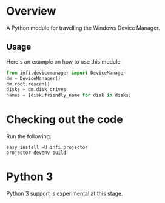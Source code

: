 Overview
========

A Python module for travelling the Windows Device Manager.

Usage
-----

Here's an example on how to use this module:

```python
from infi.devicemanager import DeviceManager
dm = DeviceManager()
dm.root.rescan()
disks = dm.disk_drives
names = [disk.friendly_name for disk in disks]
```

Checking out the code
=====================

Run the following:

    easy_install -U infi.projector
    projector devenv build

Python 3
========

Python 3 support is experimental at this stage.
